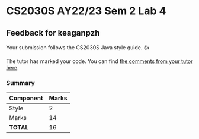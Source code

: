 # CS2030S AY22/23 Sem 2 Lab 4
## Feedback for keaganpzh
Your submission follows the CS2030S Java style guide. :+1:

The tutor has marked your code. You can find [the comments from your tutor here](https://www.github.com/nus-cs2030s-2223-s2/lab4-keaganpzh/commit/a07ec84c4b00bd0d4702cf24fada581e16b54a8a).
### Summary

| Component | Marks |
|-----------|-------|
| Style | 2 |
| Marks | 14 |
| **TOTAL** | 16 |
